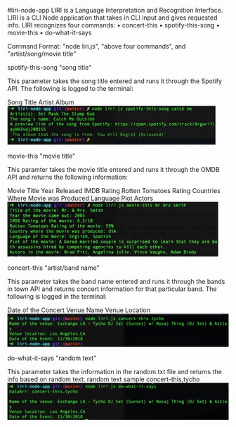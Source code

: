 #liri-node-app
LIRI is a Language Interpretation and Recognition Interface. LIRI is a CLI Node application that takes in CLI input and gives requested info. LIRI recognizes four commands: • concert-this • spotify-this-song • movie-this • do-what-it-says

Command Format: "node liri.js", "above four commands", and "artist/song/movie title"

spotify-this-song "song title"

This parameter takes the song title entered and runs it through the Spotify API. The following is logged to the terminal:

Song Title
Artist
Album
![alt text](images/Spotify.gif "Spotify Preview Link")

movie-this "movie title"

This paramter takes the movie title entered and runs it through the OMDB API and returns the following information:

Movie Title
Year Released
IMDB Rating
Rotten Tomatoes Rating
Countries Where Movie was Produced
Language
Plot
Actors
![alt text](images/movie-this.gif "Movie-this Preview Link")

concert-this "artist/band name"

This parameter takes the band name entered and runs it through the bands in town API and returns concert information for that particular band. The following is logged in the terminal:

Date of the Concert
Venue Name
Venue Location
![alt text](images/concert-this.png "concert Preview Link")

do-what-it-says "random text"

This parameter takes the information in the random.txt file and returns the info based on random text:
random text sample
concert-this,tycho
![alt text](images/do-what-it-says.png "do what it says")

